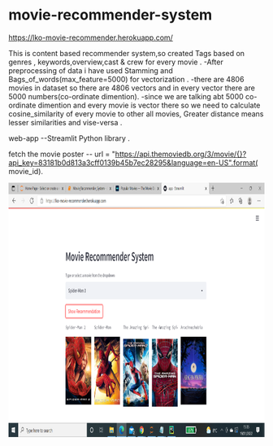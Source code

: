 # movie-recommender-system

https://lko-movie-recommender.herokuapp.com/

This is content based recommender system,so  created Tags  based on genres , keywords,overview,cast & crew for every movie .
-After preprocessing of data i have used Stamming and Bags_of_words(max_feature=5000) for vectorization .
-there are 4806 movies in dataset so there are 4806 vectors and in every vector there are 5000 numbers(co-ordinate dimention).
-since we are talking abt 5000 co-ordinate dimention and every movie is vector there so we need to calculate cosine_similarity of every movie to other all movies, Greater distance means lesser similarities and vise-versa .

 web-app --Streamlit Python library .
 
 fetch the movie poster -- url = "https://api.themoviedb.org/3/movie/{}?api_key=83181b0d813a3cff0139b45b7ec28295&language=en-US".format(
        movie_id).
        
 <img src="https://github.com/monika2910/movie-recommender-system/blob/main/output.png"  width="900" height="500"  /><br><br>
        
        

